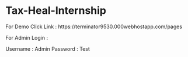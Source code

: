 # Tax-Heal-Internship

<p>For Demo Click Link : https://terminator9530.000webhostapp.com/pages</p>

<p>For Admin Login : </p>
Username : Admin
Password : Test